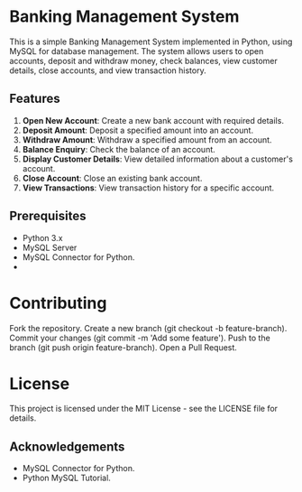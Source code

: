# Banking Management System

This is a simple Banking Management System implemented in Python, using MySQL for database management. The system allows users to open accounts, deposit and withdraw money, check balances, view customer details, close accounts, and view transaction history.

## Features

1. **Open New Account**: Create a new bank account with required details.
2. **Deposit Amount**: Deposit a specified amount into an account.
3. **Withdraw Amount**: Withdraw a specified amount from an account.
4. **Balance Enquiry**: Check the balance of an account.
5. **Display Customer Details**: View detailed information about a customer's account.
6. **Close Account**: Close an existing bank account.
7. **View Transactions**: View transaction history for a specific account.

## Prerequisites

- Python 3.x
- MySQL Server
- MySQL Connector for Python.
- 
# Contributing
Fork the repository.
Create a new branch (git checkout -b feature-branch).
Commit your changes (git commit -m 'Add some feature').
Push to the branch (git push origin feature-branch).
Open a Pull Request.

# License
This project is licensed under the MIT License - see the LICENSE file for details.

## Acknowledgements
- MySQL Connector for Python.
- Python MySQL Tutorial.
